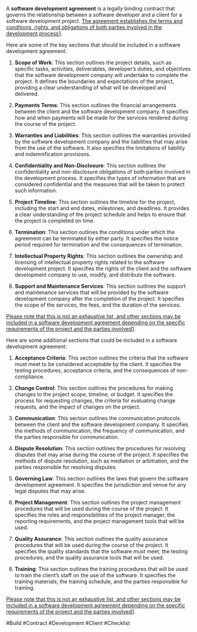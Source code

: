 A **software development agreement** is a legally binding contract that governs the relationship between a software developer and a client for a software development project. [The agreement establishes the terms and conditions, rights, and obligations of both parties involved in the development process](https://stratoflow.com/guide-to-software-development-agreement/)[1](https://stratoflow.com/guide-to-software-development-agreement/).

Here are some of the key sections that should be included in a software development agreement:

1. **Scope of Work**: This section outlines the project details, such as specific tasks, activities, deliverables, developer’s duties, and objectives that the software development company will undertake to complete the project. It defines the boundaries and expectations of the project, providing a clear understanding of what will be developed and delivered.
    
2. **Payments Terms**: This section outlines the financial arrangements between the client and the software development company. It specifies how and when payments will be made for the services rendered during the course of the project.
    
3. **Warranties and Liabilities**: This section outlines the warranties provided by the software development company and the liabilities that may arise from the use of the software. It also specifies the limitations of liability and indemnification provisions.
    
4. **Confidentiality and Non-Disclosure**: This section outlines the confidentiality and non-disclosure obligations of both parties involved in the development process. It specifies the types of information that are considered confidential and the measures that will be taken to protect such information.
    
5. **Project Timeline**: This section outlines the timeline for the project, including the start and end dates, milestones, and deadlines. It provides a clear understanding of the project schedule and helps to ensure that the project is completed on time.
    
6. **Termination**: This section outlines the conditions under which the agreement can be terminated by either party. It specifies the notice period required for termination and the consequences of termination.
    
7. **Intellectual Property Rights**: This section outlines the ownership and licensing of intellectual property rights related to the software development project. It specifies the rights of the client and the software development company to use, modify, and distribute the software.
    
8. **Support and Maintenance Services**: This section outlines the support and maintenance services that will be provided by the software development company after the completion of the project. It specifies the scope of the services, the fees, and the duration of the services.
    

[Please note that this is not an exhaustive list, and other sections may be included in a software development agreement depending on the specific requirements of the project and the parties involved](https://www.bing.com/aclk?ld=e8JMwU_f-Gz92UO_hF_dD3yzVUCUw6QKiZxijIYcza89ojqCP4YYJZae4F2L-vr3u6VQzv7OM1-WkFBgvd7iTtyGyqdlezd2eCGymYZPY1bZoRPUn01Q5jpOTdQSi6MfAETk6CVNavzOUwnxaq4aWK6lVWIlWUEnLKtcZSojOwjSdM8SbL&u=aHR0cHMlM2ElMmYlMmZ0ZWNoLnVzJTJmY3VzdG9tLXNvZnR3YXJlLWRldmVsb3BtZW50JTNmdXRtX3Rlcm0lM2Rzb2Z0d2FyZSUyNTIwcHJvZHVjdCUyNTIwZGV2ZWxvcG1lbnQlMjZ1dG1fY2FtcGFpZ24lM2QobmIpY3VzdG9tX3NvZnR3YXJlX2RldmVsb3BtZW50JTI2dXRtX3NvdXJjZSUzZGJpbmclMjZ1dG1fbWVkaXVtJTNkcHBjJTI2bXNjbGtpZCUzZGZkNzFmMTg1YTliMDFiOTE1MWE4OTQzZTcyOWU2MjgxJTI2dXRtX2NvbnRlbnQlM2RTb2Z0d2FyZSUyNTIwUHJvZHVjdCUyNTIwRGV2ZWxvcG1lbnQ&rlid=fd71f185a9b01b9151a8943e729e6281)[1](https://stratoflow.com/guide-to-software-development-agreement/).

Here are some additional sections that could be included in a software development agreement:

1. **Acceptance Criteria**: This section outlines the criteria that the software must meet to be considered acceptable by the client. It specifies the testing procedures, acceptance criteria, and the consequences of non-compliance.
    
2. **Change Control**: This section outlines the procedures for making changes to the project scope, timeline, or budget. It specifies the process for requesting changes, the criteria for evaluating change requests, and the impact of changes on the project.
    
3. **Communication**: This section outlines the communication protocols between the client and the software development company. It specifies the methods of communication, the frequency of communication, and the parties responsible for communication.
    
4. **Dispute Resolution**: This section outlines the procedures for resolving disputes that may arise during the course of the project. It specifies the methods of dispute resolution, such as mediation or arbitration, and the parties responsible for resolving disputes.
    
5. **Governing Law**: This section outlines the laws that govern the software development agreement. It specifies the jurisdiction and venue for any legal disputes that may arise.
    
6. **Project Management**: This section outlines the project management procedures that will be used during the course of the project. It specifies the roles and responsibilities of the project manager, the reporting requirements, and the project management tools that will be used.
    
7. **Quality Assurance**: This section outlines the quality assurance procedures that will be used during the course of the project. It specifies the quality standards that the software must meet, the testing procedures, and the quality assurance tools that will be used.
    
8. **Training**: This section outlines the training procedures that will be used to train the client’s staff on the use of the software. It specifies the training materials, the training schedule, and the parties responsible for training.
    

[Please note that this is not an exhaustive list, and other sections may be included in a software development agreement depending on the specific requirements of the project and the parties involved](https://www.bing.com/aclk?ld=e8i29xSXhq8BC-k8k2iSyLCTVUCUyc1Br_gnBqcCp7EZmNtqv5zIh9Y7cPTdgQqbp0dWVQuBo9UlJmUnSK9ygLQBvonxAEMnViygUN38kor7-zkGPaUR2GuHV6-4mLf1MX74PrI0r_l2Q6UxTlv1I2bKB4dXv6KlRmWeTiYyXzNjLu5EKK&u=aHR0cHMlM2ElMmYlMmZ0ZWNoLnVzJTJmY3VzdG9tLXNvZnR3YXJlLWRldmVsb3BtZW50JTNmdXRtX3Rlcm0lM2Rzb2Z0d2FyZSUyNTIwcHJvamVjdCUyNTIwZGV2ZWxvcG1lbnQlMjZ1dG1fY2FtcGFpZ24lM2QobmIpY3VzdG9tX3NvZnR3YXJlX2RldmVsb3BtZW50JTI2dXRtX3NvdXJjZSUzZGJpbmclMjZ1dG1fbWVkaXVtJTNkcHBjJTI2bXNjbGtpZCUzZDZlNmQzNGQ0MGQ2MDExMjRlNjdjNTE2ZmQ2YTBhMGFlJTI2dXRtX2NvbnRlbnQlM2RTb2Z0d2FyZSUyNTIwUHJvZHVjdCUyNTIwRGV2ZWxvcG1lbnQ&rlid=6e6d34d40d601124e67c516fd6a0a0ae)[1](https://stratoflow.com/guide-to-software-development-agreement/).

#Build #Contract #Development #Client #Checklist 